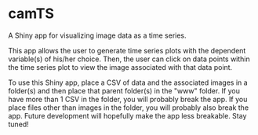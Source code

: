 # camTS
A Shiny app for visualizing image data as a time series.

This app allows the user to generate time series plots with the dependent variable(s) of his/her choice. Then, the user can click on data points within the time series plot to view the image associated with that data point.

To use this Shiny app, place a CSV of data and the associated images in a folder(s) and then place that parent folder(s) in the "www" folder. If you have more than 1 CSV in the folder, you will probably break the app. If you place files other than images in the folder, you will probably also break the app. Future development will hopefully make the app less breakable. Stay tuned!

